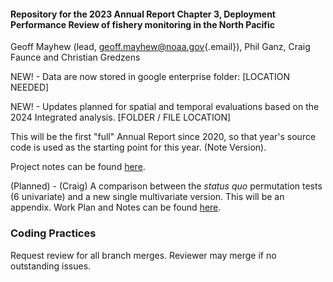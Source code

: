 #### Repository for the 2023 Annual Report Chapter 3, Deployment Performance Review of fishery monitoring in the North Pacific

Geoff Mayhew (lead, [geoff.mayhew\@noaa.gov](mailto:geoff.mayhew@noaa.gov){.email}), Phil Ganz, Craig Faunce and Christian Gredzens

NEW! - Data are now stored in google enterprise folder: [LOCATION NEEDED]

NEW! - Updates planned for spatial and temporal evaluations based on the 2024 Integrated analysis. [FOLDER / FILE LOCATION]

This will be the first "full" Annual Report since 2020, so that year's source code is used as the starting point for this year. (Note Version).

Project notes can be found [here](https://docs.google.com/document/d/1vXnxoBBBVOyBCfgSpFihf4-vyA_Edab62KjLO3y42ow/edit?usp=sharing).

(Planned) - (Craig) A comparison between the *status quo* permutation tests (6 univariate) and a new single multivariate version. This will be an appendix. Work Plan and Notes can be found [here](https://drive.google.com/drive/folders/14ifzSPKsSMXzWXcesRYq-13ObBWM84-1?usp=drive_link).

### Coding Practices

Request review for all branch merges. Reviewer may merge if no outstanding issues.
